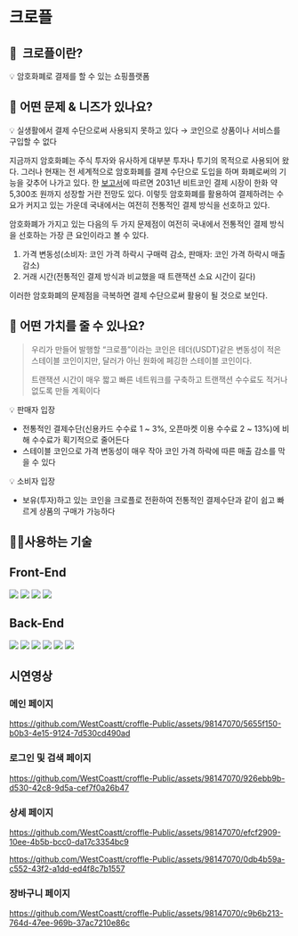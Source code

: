 # 크로플

## 🥐  크로플이란?

<aside>
💡 암호화폐로 결제를 할 수 있는 쇼핑플랫폼

</aside>

## 🤔 어떤 문제 & 니즈가 있나요?


💡 실생활에서 결제 수단으로써 사용되지 못하고 있다 → 코인으로 상품이나 서비스를 구입할 수 없다


지금까지 암호화폐는 주식 투자와 유사하게 대부분 투자나 투기의 목적으로 사용되어 왔다. 그러나 현재는 전 세계적으로 암호화폐를 결제 수단으로 도입을 하며 화폐로써의 기능을 갖추어 나가고 있다. 한 [보고서](https://www.blocko.io/wp-content/uploads/2023/02/report_230208.pdf)에 따르면 2031년 비트코인 결제 시장이 한화 약 5,300조 원까지 성장할 거란 전망도 있다. 이렇듯 암호화폐를 활용하여 결제하려는 수요가 커지고 있는 가운데 국내에서는 여전히 전통적인 결제 방식을 선호하고 있다. 

암호화폐가 가지고 있는 다음의 두 가지 문제점이 여전히 국내에서 전통적인 결제 방식을 선호하는 가장 큰 요인이라고 볼 수 있다.

1. 가격 변동성(소비자: 코인 가격 하락시 구매력 감소, 판매자: 코인 가격 하락시 매출 감소)
2. 거래 시간(전통적인 결제 방식과 비교했을 때 트랜잭션 소요 시간이 길다)

이러한 암호화폐의 문제점을 극복하면 결제 수단으로써 활용이 될 것으로 보인다.

## 🎁 어떤 가치를 줄 수 있나요?
> 우리가 만들어 발행할 “크로플”이라는 코인은 테더(USDT)같은 변동성이 적은 스테이블 코인이지만, 달러가 아닌 원화에 페깅한 스테이블 코인이다.
>
> 트랜잭션 시간이 매우 짧고 빠른 네트워크를 구축하고 트랜잭션 수수료도 적거나 없도록 만들 계획이다

💡 판매자 입장 
- 전통적인 결제수단(신용카드 수수료 1 ~ 3%, 오픈마켓 이용 수수료 2 ~ 13%)에 비해 수수료가 획기적으로 줄어든다
- 스테이블 코인으로 가격 변동성이 매우 작아 코인 가격 하락에 따른 매출 감소를 막을 수 있다


💡 소비자 입장 
- 보유(투자)하고 있는 코인을 크로플로 전환하여 전통적인 결제수단과 같이 쉽고 빠르게 상품의 구매가 가능하다


## 🧑‍💻사용하는 기술

## Front-End

<img src="https://img.shields.io/badge/Next.js-000000?style=for-the-badge&logo=nextdotjs&logoColor=white"> <img src="https://img.shields.io/badge/typescript-3178C6?style=for-the-badge&logo=typescript&logoColor=white"> <img src="https://img.shields.io/badge/jotai-525252?style=for-the-badge&logo=jotai&logoColor=white"> <img src="https://img.shields.io/badge/emotion-D36AC2?style=for-the-badge&logo=emotion&logoColor=white">

## Back-End

<img src="https://img.shields.io/badge/nest.js-E0234E?style=for-the-badge&logo=nestjs&logoColor=white"> <img src="https://img.shields.io/badge/typescript-3178C6?style=for-the-badge&logo=typescript&logoColor=white"> <img src="https://img.shields.io/badge/mysql-4479A1?style=for-the-badge&logo=mysql&logoColor=white"> <img src="https://img.shields.io/badge/redis-DC382D?style=for-the-badge&logo=redis&logoColor=white"> <img src="https://img.shields.io/badge/ec2-FF9900?style=for-the-badge&logo=amazonec2&logoColor=white"> <img src="https://img.shields.io/badge/rds-527FFF?style=for-the-badge&logo=amazonrds&logoColor=white">

## 시연영상
### 메인 페이지

https://github.com/WestCoastt/croffle-Public/assets/98147070/5655f150-b0b3-4e15-9124-7d530cd490ad

### 로그인 및 검색 페이지

https://github.com/WestCoastt/croffle-Public/assets/98147070/926ebb9b-d530-42c8-9d5a-cef7f0a26b47


### 상세 페이지

https://github.com/WestCoastt/croffle-Public/assets/98147070/efcf2909-10ee-4b5b-bcc0-da17c3354bc9

https://github.com/WestCoastt/croffle-Public/assets/98147070/0db4b59a-c552-43f2-a1dd-ed4f8c7b1557

### 장바구니 페이지

https://github.com/WestCoastt/croffle-Public/assets/98147070/c9b6b213-764d-47ee-969b-37ac7210e86c


